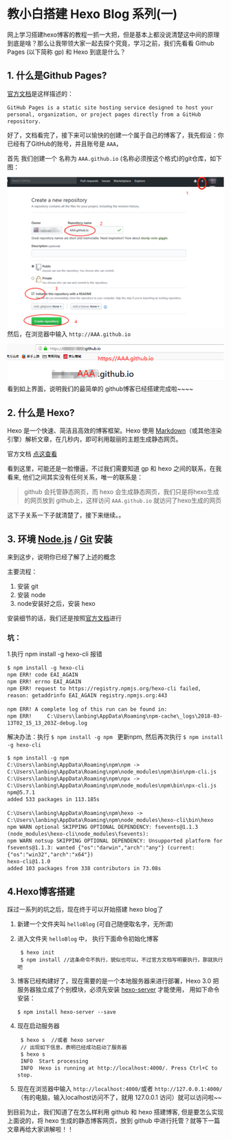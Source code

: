 # 教小白搭建 Hexo Blog 系列(一)

网上学习搭建hexo博客的教程一抓一大把，但是基本上都没说清楚这中间的原理到底是啥？那么让我带领大家一起去探个究竟，学习之前，我们先看看 Github Pages (以下简称 gp) 和 Hexo 到底是什么？

## 1. 什么是Github Pages?

[官方文档](https://help.github.com/articles/what-is-github-pages/)是这样描述的：

```
GitHub Pages is a static site hosting service designed to host your personal, organization, or project pages directly from a GitHub repository.
```

好了，文档看完了，接下来可以愉快的创建一个属于自己的博客了，我先假设：你已经有了GitHub的账号，并且账号是 `AAA`，

首先 我们创建一个 名称为 `AAA.github.io` (名称必须按这个格式)的git仓库，如下图： 

![](教小白搭建HexoBlog系列一/hexo_blog_create_20180313105757.png)
然后，在浏览器中输入 `http://AAA.github.io` 

![](教小白搭建HexoBlog系列一/hexo_blog_create_20180313112747.png)
看到如上界面，说明我们的最简单的 github博客已经搭建完成啦~~~~

## 2. 什么是 Hexo?

Hexo 是一个快速、简洁且高效的博客框架。Hexo 使用 [Markdown](http://daringfireball.net/projects/markdown/)（或其他渲染引擎）解析文章，在几秒内，即可利用靓丽的主题生成静态网页。

官方文档 [点这查看](https://hexo.io/zh-cn/docs/index.html)

看到这里，可能还是一脸懵逼，不过我们需要知道 gp 和 hexo 之间的联系，在我看来, 他们之间其实没有任何关系，唯一的联系是：

> github 会托管静态网页，而 hexo 会生成静态网页，我们只是将hexo生成的网页放到 github上，这样访问 `AAA.github.io` 就访问了hexo生成的网页

这下子关系一下子就清楚了，接下来继续。。

## 3. 环境 [Node.js](http://nodejs.org/) / [Git](http://git-scm.com/) 安装

来到这步，说明你已经了解了上述的概念

主要流程：

1.  安装 git
2.  安装 node
3.  node安装好之后，安装 hexo

安装细节的话，我们还是按照[官方文档](https://hexo.io/zh-cn/docs/index.html)进行

### 坑：

1.执行 npm install -g hexo-cli 报错
```
$ npm install -g hexo-cli
npm ERR! code EAI_AGAIN
npm ERR! errno EAI_AGAIN
npm ERR! request to https://registry.npmjs.org/hexo-cli failed, reason: getaddrinfo EAI_AGAIN registry.npmjs.org:443

npm ERR! A complete log of this run can be found in:
npm ERR!     C:\Users\lanbing\AppData\Roaming\npm-cache\_logs\2018-03-13T02_15_13_203Z-debug.log
```
解决办法：执行  `$ npm install -g npm ` 更新npm,  然后再次执行 `$ npm install -g hexo-cli` 
```
$ npm install -g npm
C:\Users\lanbing\AppData\Roaming\npm\npm -> C:\Users\lanbing\AppData\Roaming\npm\node_modules\npm\bin\npm-cli.js
C:\Users\lanbing\AppData\Roaming\npm\npx -> C:\Users\lanbing\AppData\Roaming\npm\node_modules\npm\bin\npx-cli.js
npm@5.7.1
added 533 packages in 113.185s

C:\Users\lanbing\AppData\Roaming\npm\hexo -> C:\Users\lanbing\AppData\Roaming\npm\node_modules\hexo-cli\bin\hexo
npm WARN optional SKIPPING OPTIONAL DEPENDENCY: fsevents@1.1.3 (node_modules\hexo-cli\node_modules\fsevents):
npm WARN notsup SKIPPING OPTIONAL DEPENDENCY: Unsupported platform for fsevents@1.1.3: wanted {"os":"darwin","arch":"any"} (current: {"os":"win32","arch":"x64"})
hexo-cli@1.1.0
added 103 packages from 338 contributors in 73.08s
```
## 4.Hexo博客搭建
踩过一系列的坑之后，现在终于可以开始搭建 hexo blog了

1. 新建一个文件夹叫   `helloBlog` (可自己随便取名字，无所谓)

2. 进入文件夹 `helloBlog` 中， 执行下面命令初始化博客

   ```
    $ hexo init 
    $ npm install //这条命令不执行，貌似也可以，不过官方文档写明要执行，那就执行吧
   ```

3. 博客已经构建好了，现在需要的是一个本地服务器来进行部署，Hexo 3.0 把服务器独立成了个别模块，必须先安装 [hexo-server](https://github.com/hexojs/hexo-server) 才能使用， 用如下命令安装：

   ```
   $ npm install hexo-server --save
   ```
4. 现在启动服务器
   ```
	$ hexo s  //或者 hexo server
	// 出现如下信息，表明已经成功启动了服务器
	$ hexo s
	INFO  Start processing
	INFO  Hexo is running at http://localhost:4000/. Press Ctrl+C to stop.

   ```
5. 现在在浏览器中输入 `http://localhost:4000/`或者 `http://127.0.0.1:4000/`（有的电脑，输入localhost访问不了，就用 127.0.0.1 访问）就可以访问啦~~

到目前为止，我们知道了在怎么样利用 github 和 hexo 搭建博客, 但是要怎么实现上面说的，将 hexo 生成的静态博客网页，放到 github 中进行托管？就等下一篇文章再给大家讲解啦！！

